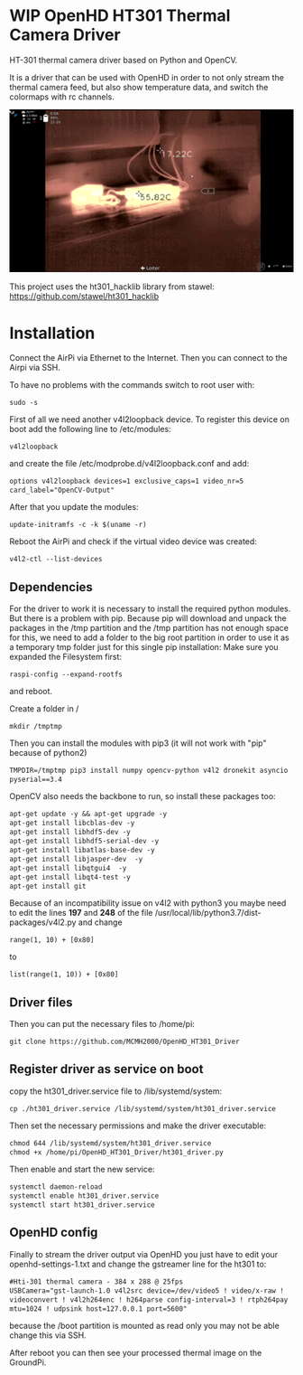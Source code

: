 # WIP OpenHD HT301 Thermal Camera Driver
HT-301 thermal camera driver based on Python and OpenCV.

It is a driver that can be used with OpenHD in order to not only stream the thermal camera feed,
but also show temperature data, and switch the colormaps with rc channels.

![OpenHD Stream](pictures/example.png)

This project uses the ht301_hacklib library from stawel: https://github.com/stawel/ht301_hacklib

# Installation
Connect the AirPi via Ethernet to the Internet. Then you can connect to the Airpi via SSH.

To have no problems with the commands switch to root user with:
```
sudo -s
```
First of all we need another v4l2loopback device.
To register this device on boot add the following line to /etc/modules:
```
v4l2loopback
```

and create the file /etc/modprobe.d/v4l2loopback.conf and add:
```
options v4l2loopback devices=1 exclusive_caps=1 video_nr=5 card_label="OpenCV-Output"
```

After that you update the modules:
```
update-initramfs -c -k $(uname -r)
```

Reboot the AirPi and check if the virtual video device was created:
```
v4l2-ctl --list-devices
```

## Dependencies
For the driver to work it is necessary to install the required python modules.
But there is a problem with pip. Because pip will download and unpack the packages in the /tmp partition and the /tmp partition has not enough space for this,
we need to add a folder to the big root partition in order to use it as a temporary tmp folder just for this single pip installation:
Make sure you expanded the Filesystem first:
```
raspi-config --expand-rootfs
```
and reboot.

Create a folder in /
```
mkdir /tmptmp
```
Then you can install the modules with pip3 (it will not work with "pip" because of python2)
```
TMPDIR=/tmptmp pip3 install numpy opencv-python v4l2 dronekit asyncio pyserial==3.4
```
OpenCV also needs the backbone to run, so install these packages too:
```
apt-get update -y && apt-get upgrade -y
apt-get install libcblas-dev -y
apt-get install libhdf5-dev -y
apt-get install libhdf5-serial-dev -y
apt-get install libatlas-base-dev -y
apt-get install libjasper-dev  -y
apt-get install libqtgui4  -y
apt-get install libqt4-test -y
apt-get install git
```
Because of an incompatibility issue on v4l2 with python3 you maybe need
to edit the lines **197** and **248** of the file /usr/local/lib/python3.7/dist-packages/v4l2.py
and change
```
range(1, 10) + [0x80]
```
to
```
list(range(1, 10)) + [0x80]
```

## Driver files
Then you can put the necessary files to /home/pi:
```
git clone https://github.com/MCMH2000/OpenHD_HT301_Driver
```

## Register driver as service on boot
copy the ht301_driver.service file to /lib/systemd/system:
```
cp ./ht301_driver.service /lib/systemd/system/ht301_driver.service
```
Then set the necessary permissions and make the driver executable:
```
chmod 644 /lib/systemd/system/ht301_driver.service
chmod +x /home/pi/OpenHD_HT301_Driver/ht301_driver.py
```
Then enable and start the new service:
```
systemctl daemon-reload
systemctl enable ht301_driver.service
systemctl start ht301_driver.service
```

## OpenHD config
Finally to stream the driver output via OpenHD you just have to edit your openhd-settings-1.txt
and change the gstreamer line for the ht301 to:
```
#Hti-301 thermal camera - 384 x 288 @ 25fps
USBCamera="gst-launch-1.0 v4l2src device=/dev/video5 ! video/x-raw ! videoconvert ! v4l2h264enc ! h264parse config-interval=3 ! rtph264pay mtu=1024 ! udpsink host=127.0.0.1 port=5600"
```
because the /boot partition is mounted as read only you may not be able change this via SSH.

After reboot you can then see your processed thermal image on the GroundPi.
